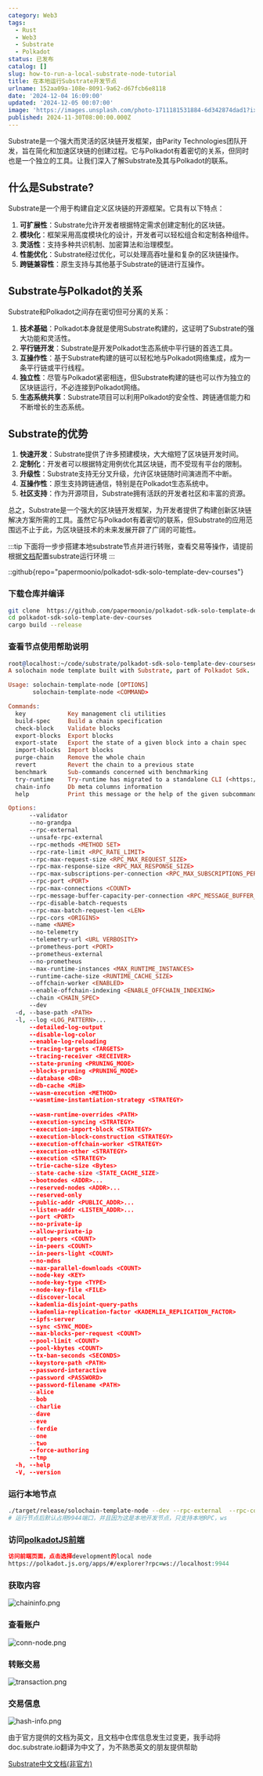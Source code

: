 ```yaml
---
category: Web3
tags:
  - Rust
  - Web3
  - Substrate
  - Polkadot
status: 已发布
catalog: []
slug: how-to-run-a-local-substrate-node-tutorial
title: 在本地运行Substrate开发节点
urlname: 152aa09a-108e-8091-9a62-d67fcb6e8118
date: '2024-12-04 16:09:00'
updated: '2024-12-05 00:07:00'
image: 'https://images.unsplash.com/photo-1711181531884-6d342874dad1?ixlib=rb-4.0.3&q=85&fm=jpg&crop=entropy&cs=srgb'
published: 2024-11-30T08:00:00.000Z
---
```


Substrate是一个强大而灵活的区块链开发框架，由Parity Technologies团队开发，旨在简化和加速区块链的创建过程。它与Polkadot有着密切的关系，但同时也是一个独立的工具。让我们深入了解Substrate及其与Polkadot的联系。


## 什么是Substrate?


Substrate是一个用于构建自定义区块链的开源框架。它具有以下特点：

1. **可扩展性**：Substrate允许开发者根据特定需求创建定制化的区块链。
2. **模块化**：框架采用高度模块化的设计，开发者可以轻松组合和定制各种组件。
3. **灵活性**：支持多种共识机制、加密算法和治理模型。
4. **性能优化**：Substrate经过优化，可以处理高吞吐量和复杂的区块链操作。
5. **跨链兼容性**：原生支持与其他基于Substrate的链进行互操作。

## Substrate与Polkadot的关系


Substrate和Polkadot之间存在密切但可分离的关系：

1. **技术基础**：Polkadot本身就是使用Substrate构建的，这证明了Substrate的强大功能和灵活性。
2. **平行链开发**：Substrate是开发Polkadot生态系统中平行链的首选工具。
3. **互操作性**：基于Substrate构建的链可以轻松地与Polkadot网络集成，成为一条平行链或平行线程。
4. **独立性**：尽管与Polkadot紧密相连，但Substrate构建的链也可以作为独立的区块链运行，不必连接到Polkadot网络。
5. **生态系统共享**：Substrate项目可以利用Polkadot的安全性、跨链通信能力和不断增长的生态系统。

## Substrate的优势

1. **快速开发**：Substrate提供了许多预建模块，大大缩短了区块链开发时间。
2. **定制化**：开发者可以根据特定用例优化其区块链，而不受现有平台的限制。
3. **升级性**：Substrate支持无分叉升级，允许区块链随时间演进而不中断。
4. **互操作性**：原生支持跨链通信，特别是在Polkadot生态系统中。
5. **社区支持**：作为开源项目，Substrate拥有活跃的开发者社区和丰富的资源。

总之，Substrate是一个强大的区块链开发框架，为开发者提供了构建创新区块链解决方案所需的工具。虽然它与Polkadot有着密切的联系，但Substrate的应用范围远不止于此，为区块链技术的未来发展开辟了广阔的可能性。


:::tip
下面将一步步搭建本地substrate节点并进行转账，查看交易等操作，请提前根据[文档](https://substrate-docs.pages.dev/en/install/macos/?mode=light)配置substrate运行环境
:::


::github{repo="papermoonio/polkadot-sdk-solo-template-dev-courses"}


### 下载仓库并编译


```bash
git clone  https://github.com/papermoonio/polkadot-sdk-solo-template-dev-courses 
cd polkadot-sdk-solo-template-dev-courses
cargo build --release
```


### 查看节点使用帮助说明


```prolog
root@localhost:~/code/substrate/polkadot-sdk-solo-template-dev-courses# ./target/release/solochain-template-node -h
A solochain node template built with Substrate, part of Polkadot Sdk.

Usage: solochain-template-node [OPTIONS]
       solochain-template-node <COMMAND>

Commands:
  key            Key management cli utilities
  build-spec     Build a chain specification
  check-block    Validate blocks
  export-blocks  Export blocks
  export-state   Export the state of a given block into a chain spec
  import-blocks  Import blocks
  purge-chain    Remove the whole chain
  revert         Revert the chain to a previous state
  benchmark      Sub-commands concerned with benchmarking
  try-runtime    Try-runtime has migrated to a standalone CLI (<https://github.com/paritytech/try-runtime-cli>). The subcommand exists as a stub and deprecation notice. It will be removed entirely some time after January 2024
  chain-info     Db meta columns information
  help           Print this message or the help of the given subcommand(s)

Options:
      --validator                                                                                Enable validator mode
      --no-grandpa                                                                               Disable GRANDPA
      --rpc-external                                                                             Listen to all RPC interfaces (default: local)
      --unsafe-rpc-external                                                                      Listen to all RPC interfaces
      --rpc-methods <METHOD SET>                                                                 RPC methods to expose. [default: auto] [possible values: auto, safe, unsafe]
      --rpc-rate-limit <RPC_RATE_LIMIT>                                                          RPC rate limiting (calls/minute) for each connection
      --rpc-max-request-size <RPC_MAX_REQUEST_SIZE>                                              Set the maximum RPC request payload size for both HTTP and WS in megabytes [default: 15]
      --rpc-max-response-size <RPC_MAX_RESPONSE_SIZE>                                            Set the maximum RPC response payload size for both HTTP and WS in megabytes [default: 15]
      --rpc-max-subscriptions-per-connection <RPC_MAX_SUBSCRIPTIONS_PER_CONNECTION>              Set the maximum concurrent subscriptions per connection [default: 1024]
      --rpc-port <PORT>                                                                          Specify JSON-RPC server TCP port
      --rpc-max-connections <COUNT>                                                              Maximum number of RPC server connections [default: 100]
      --rpc-message-buffer-capacity-per-connection <RPC_MESSAGE_BUFFER_CAPACITY_PER_CONNECTION>  The number of messages the RPC server is allowed to keep in memory [default: 64]
      --rpc-disable-batch-requests                                                               Disable RPC batch requests
      --rpc-max-batch-request-len <LEN>                                                          Limit the max length per RPC batch request
      --rpc-cors <ORIGINS>                                                                       Specify browser *origins* allowed to access the HTTP & WS RPC servers
      --name <NAME>                                                                              The human-readable name for this node
      --no-telemetry                                                                             Disable connecting to the Substrate telemetry server
      --telemetry-url <URL VERBOSITY>                                                            The URL of the telemetry server to connect to
      --prometheus-port <PORT>                                                                   Specify Prometheus exporter TCP Port
      --prometheus-external                                                                      Expose Prometheus exporter on all interfaces
      --no-prometheus                                                                            Do not expose a Prometheus exporter endpoint
      --max-runtime-instances <MAX_RUNTIME_INSTANCES>                                            The size of the instances cache for each runtime [max: 32] [default: 8]
      --runtime-cache-size <RUNTIME_CACHE_SIZE>                                                  Maximum number of different runtimes that can be cached [default: 2]
      --offchain-worker <ENABLED>                                                                Execute offchain workers on every block [default: when-authority] [possible values: always, never, when-authority]
      --enable-offchain-indexing <ENABLE_OFFCHAIN_INDEXING>                                      Enable offchain indexing API [default: false] [possible values: true, false]
      --chain <CHAIN_SPEC>                                                                       Specify the chain specification
      --dev                                                                                      Specify the development chain
  -d, --base-path <PATH>                                                                         Specify custom base path
  -l, --log <LOG_PATTERN>...                                                                     Sets a custom logging filter (syntax: `<target>=<level>`)
      --detailed-log-output                                                                      Enable detailed log output
      --disable-log-color                                                                        Disable log color output
      --enable-log-reloading                                                                     Enable feature to dynamically update and reload the log filter
      --tracing-targets <TARGETS>                                                                Sets a custom profiling filter
      --tracing-receiver <RECEIVER>                                                              Receiver to process tracing messages [default: log] [possible values: log]
      --state-pruning <PRUNING_MODE>                                                             Specify the state pruning mode
      --blocks-pruning <PRUNING_MODE>                                                            Specify the blocks pruning mode [default: archive-canonical]
      --database <DB>                                                                            Select database backend to use [possible values: rocksdb, paritydb, auto, paritydb-experimental]
      --db-cache <MiB>                                                                           Limit the memory the database cache can use
      --wasm-execution <METHOD>                                                                  Method for executing Wasm runtime code [default: compiled] [possible values: interpreted-i-know-what-i-do, compiled]
      --wasmtime-instantiation-strategy <STRATEGY>                                               The WASM instantiation method to use [default: pooling-copy-on-write] [possible values: pooling-copy-on-write, recreate-instance-copy-on-write, pooling,
                                                                                                 recreate-instance]
      --wasm-runtime-overrides <PATH>                                                            Specify the path where local WASM runtimes are stored
      --execution-syncing <STRATEGY>                                                             Runtime execution strategy for importing blocks during initial sync [possible values: native, wasm, both, native-else-wasm]
      --execution-import-block <STRATEGY>                                                        Runtime execution strategy for general block import (including locally authored blocks) [possible values: native, wasm, both, native-else-wasm]
      --execution-block-construction <STRATEGY>                                                  Runtime execution strategy for constructing blocks [possible values: native, wasm, both, native-else-wasm]
      --execution-offchain-worker <STRATEGY>                                                     Runtime execution strategy for offchain workers [possible values: native, wasm, both, native-else-wasm]
      --execution-other <STRATEGY>                                                               Runtime execution strategy when not syncing, importing or constructing blocks [possible values: native, wasm, both, native-else-wasm]
      --execution <STRATEGY>                                                                     The execution strategy that should be used by all execution contexts [possible values: native, wasm, both, native-else-wasm]
      --trie-cache-size <Bytes>                                                                  Specify the state cache size [default: 67108864]
      --state-cache-size <STATE_CACHE_SIZE>                                                      DEPRECATED: switch to `--trie-cache-size`
      --bootnodes <ADDR>...                                                                      Specify a list of bootnodes
      --reserved-nodes <ADDR>...                                                                 Specify a list of reserved node addresses
      --reserved-only                                                                            Whether to only synchronize the chain with reserved nodes
      --public-addr <PUBLIC_ADDR>...                                                             Public address that other nodes will use to connect to this node
      --listen-addr <LISTEN_ADDR>...                                                             Listen on this multiaddress
      --port <PORT>                                                                              Specify p2p protocol TCP port
      --no-private-ip                                                                            Always forbid connecting to private IPv4/IPv6 addresses
      --allow-private-ip                                                                         Always accept connecting to private IPv4/IPv6 addresses
      --out-peers <COUNT>                                                                        Number of outgoing connections we're trying to maintain [default: 8]
      --in-peers <COUNT>                                                                         Maximum number of inbound full nodes peers [default: 32]
      --in-peers-light <COUNT>                                                                   Maximum number of inbound light nodes peers [default: 100]
      --no-mdns                                                                                  Disable mDNS discovery (default: true)
      --max-parallel-downloads <COUNT>                                                           Maximum number of peers from which to ask for the same blocks in parallel [default: 5]
      --node-key <KEY>                                                                           Secret key to use for p2p networking
      --node-key-type <TYPE>                                                                     Crypto primitive to use for p2p networking [default: ed25519] [possible values: ed25519]
      --node-key-file <FILE>                                                                     File from which to read the node's secret key to use for p2p networking
      --discover-local                                                                           Enable peer discovery on local networks
      --kademlia-disjoint-query-paths                                                            Require iterative Kademlia DHT queries to use disjoint paths
      --kademlia-replication-factor <KADEMLIA_REPLICATION_FACTOR>                                Kademlia replication factor [default: 20]
      --ipfs-server                                                                              Join the IPFS network and serve transactions over bitswap protocol
      --sync <SYNC_MODE>                                                                         Blockchain syncing mode. [default: full] [possible values: full, fast, fast-unsafe, warp]
      --max-blocks-per-request <COUNT>                                                           Maximum number of blocks per request [default: 64]
      --pool-limit <COUNT>                                                                       Maximum number of transactions in the transaction pool [default: 8192]
      --pool-kbytes <COUNT>                                                                      Maximum number of kilobytes of all transactions stored in the pool [default: 20480]
      --tx-ban-seconds <SECONDS>                                                                 How long a transaction is banned for
      --keystore-path <PATH>                                                                     Specify custom keystore path
      --password-interactive                                                                     Use interactive shell for entering the password used by the keystore
      --password <PASSWORD>                                                                      Password used by the keystore
      --password-filename <PATH>                                                                 File that contains the password used by the keystore
      --alice                                                                                    Shortcut for `--name Alice --validator`
      --bob                                                                                      Shortcut for `--name Bob --validator`
      --charlie                                                                                  Shortcut for `--name Charlie --validator`
      --dave                                                                                     Shortcut for `--name Dave --validator`
      --eve                                                                                      Shortcut for `--name Eve --validator`
      --ferdie                                                                                   Shortcut for `--name Ferdie --validator`
      --one                                                                                      Shortcut for `--name One --validator`
      --two                                                                                      Shortcut for `--name Two --validator`
      --force-authoring                                                                          Enable authoring even when offline
      --tmp                                                                                      Run a temporary node
  -h, --help                                                                                     Print help (see more with '--help')
  -V, --version                                                                                  Print version
```


### 运行本地节点


```bash
./target/release/solochain-template-node --dev --rpc-external  --rpc-cors all
# 运行节点后默认占用9944端口，并且因为这是本地开发节点，只支持本地RPC，ws
```


### 访问[polkadotJS前端](https://polkadot.js.org/apps/#/explorer?rpc=ws://localhost:9944)


```prolog
访问前端页面，点击选择development的local node
https://polkadot.js.org/apps/#/explorer?rpc=ws://localhost:9944
```


### 获取内容


![chaininfo.png](https://prod-files-secure.s3.us-west-2.amazonaws.com/5d24fe63-e567-4804-86f9-9fdc62e13082/89be5adf-5619-4306-be75-45b425e3c446/chaininfo.png?X-Amz-Algorithm=AWS4-HMAC-SHA256&X-Amz-Content-Sha256=UNSIGNED-PAYLOAD&X-Amz-Credential=ASIAZI2LB466Z3MEWR34%2F20250214%2Fus-west-2%2Fs3%2Faws4_request&X-Amz-Date=20250214T213149Z&X-Amz-Expires=3600&X-Amz-Security-Token=IQoJb3JpZ2luX2VjEA0aCXVzLXdlc3QtMiJIMEYCIQD4EY0mAZHfWmB9xSIQmcz2neYEiV%2BJmiWTiED9Y5u0YgIhAN%2F805GD8wtjOVuDumRp4PfptPZGteLphljtDlxGxFn%2FKv8DCDYQABoMNjM3NDIzMTgzODA1Igym7SYZorrpeDxxvcwq3ANGcNI0TnyH0sy16MGiLdT00BxQhCxm6M5TM0xhQHl589YxruDGJHbu3s2F9e4DbLoiWQ0zKqw2HAihH80AwMSf%2B%2FBpgzfdYoFzOh24jN2IA3UxKcftNH8l%2FViwHL0yd%2FpxWmMQZvdBTlbo1d2mHjunLXuSBpnJUVHkW80H3Zvh0%2BEVotrBaW6zZaXwpBE%2BA3EI3kAMS1r4qa%2Br3sSmvMXmgy5rWU0SHf6412s31dlj1xQCtUjnSGnbwnf8N3g7wwHqiCEu%2FXonko3jXpeETXTI0LdoGmhkeEWmqAswxQWKQ8EOC9CZ93Ivni1Q%2FsZghEhcugP1NDHbiERqXa%2BUnfhWFLZWIEJMI%2BJVJiiZq38mzsKcineLNJl6%2FhRIuP%2FOrZddg83IEYHdAFBFNpkFRyQ7dJjvx5hBvcy9kQiQ1ByYq2ScIdk7qLIeeKpx7NtdAHMlSBy0xBWwf9S4lX3ulm8fAqY0cAG71Fdh9PK2%2Fx6wJ1TS8Rz992NRYp42EfeOjH2VTYZbBz5lbLt2ahLrVXGRLtS5OMH0OtNdFyqgyo6254FsnoH7%2BIBrWqkPIOmIC8%2B0%2FNk8D%2BmdtJvaZ9dhDutS5%2B0xniyesmn%2FkulHWE%2Fi0vg0noLGC54VR4QMPjDX0L69BjqkAUmLze7whPQ7CedssRYqKkFe6mjpgAATFLKCdZ2Q%2F9YQUGhRwrFLN2OgiMDIELiy1z2VflbBrPlP1J6%2FpOg5MotpbPfztjhWRgNcZcwaPv13J%2B5bgkYhPZV8op98FOQVQZ1wLSnpzmvNUFLVtcGxI04SmzsZqvMP5sd3NYlNbt4E0%2F8KsZXBckNe7jqjpt%2Fk5Op8r0Sy%2BFCJbmtoPiu9WvCKiED2&X-Amz-Signature=2a13fc5219ad8cd130216fa63030e6125a8f3e50befe4e90964570b1b6dd018e&X-Amz-SignedHeaders=host&x-id=GetObject)


### 查看账户


![conn-node.png](https://prod-files-secure.s3.us-west-2.amazonaws.com/5d24fe63-e567-4804-86f9-9fdc62e13082/05964f92-c6d8-42d1-b4a1-b3a852295683/conn-node.png?X-Amz-Algorithm=AWS4-HMAC-SHA256&X-Amz-Content-Sha256=UNSIGNED-PAYLOAD&X-Amz-Credential=ASIAZI2LB466Z3MEWR34%2F20250214%2Fus-west-2%2Fs3%2Faws4_request&X-Amz-Date=20250214T213149Z&X-Amz-Expires=3600&X-Amz-Security-Token=IQoJb3JpZ2luX2VjEA0aCXVzLXdlc3QtMiJIMEYCIQD4EY0mAZHfWmB9xSIQmcz2neYEiV%2BJmiWTiED9Y5u0YgIhAN%2F805GD8wtjOVuDumRp4PfptPZGteLphljtDlxGxFn%2FKv8DCDYQABoMNjM3NDIzMTgzODA1Igym7SYZorrpeDxxvcwq3ANGcNI0TnyH0sy16MGiLdT00BxQhCxm6M5TM0xhQHl589YxruDGJHbu3s2F9e4DbLoiWQ0zKqw2HAihH80AwMSf%2B%2FBpgzfdYoFzOh24jN2IA3UxKcftNH8l%2FViwHL0yd%2FpxWmMQZvdBTlbo1d2mHjunLXuSBpnJUVHkW80H3Zvh0%2BEVotrBaW6zZaXwpBE%2BA3EI3kAMS1r4qa%2Br3sSmvMXmgy5rWU0SHf6412s31dlj1xQCtUjnSGnbwnf8N3g7wwHqiCEu%2FXonko3jXpeETXTI0LdoGmhkeEWmqAswxQWKQ8EOC9CZ93Ivni1Q%2FsZghEhcugP1NDHbiERqXa%2BUnfhWFLZWIEJMI%2BJVJiiZq38mzsKcineLNJl6%2FhRIuP%2FOrZddg83IEYHdAFBFNpkFRyQ7dJjvx5hBvcy9kQiQ1ByYq2ScIdk7qLIeeKpx7NtdAHMlSBy0xBWwf9S4lX3ulm8fAqY0cAG71Fdh9PK2%2Fx6wJ1TS8Rz992NRYp42EfeOjH2VTYZbBz5lbLt2ahLrVXGRLtS5OMH0OtNdFyqgyo6254FsnoH7%2BIBrWqkPIOmIC8%2B0%2FNk8D%2BmdtJvaZ9dhDutS5%2B0xniyesmn%2FkulHWE%2Fi0vg0noLGC54VR4QMPjDX0L69BjqkAUmLze7whPQ7CedssRYqKkFe6mjpgAATFLKCdZ2Q%2F9YQUGhRwrFLN2OgiMDIELiy1z2VflbBrPlP1J6%2FpOg5MotpbPfztjhWRgNcZcwaPv13J%2B5bgkYhPZV8op98FOQVQZ1wLSnpzmvNUFLVtcGxI04SmzsZqvMP5sd3NYlNbt4E0%2F8KsZXBckNe7jqjpt%2Fk5Op8r0Sy%2BFCJbmtoPiu9WvCKiED2&X-Amz-Signature=9de8ec3ee24bfa71fc7447b3c4ab3a2fbd1d9ad56f67797106b6e83350134ee6&X-Amz-SignedHeaders=host&x-id=GetObject)


### 转账交易


![transaction.png](https://prod-files-secure.s3.us-west-2.amazonaws.com/5d24fe63-e567-4804-86f9-9fdc62e13082/65593d3b-9b56-4fbe-a383-1447c903127f/transaction.png?X-Amz-Algorithm=AWS4-HMAC-SHA256&X-Amz-Content-Sha256=UNSIGNED-PAYLOAD&X-Amz-Credential=ASIAZI2LB466Z3MEWR34%2F20250214%2Fus-west-2%2Fs3%2Faws4_request&X-Amz-Date=20250214T213149Z&X-Amz-Expires=3600&X-Amz-Security-Token=IQoJb3JpZ2luX2VjEA0aCXVzLXdlc3QtMiJIMEYCIQD4EY0mAZHfWmB9xSIQmcz2neYEiV%2BJmiWTiED9Y5u0YgIhAN%2F805GD8wtjOVuDumRp4PfptPZGteLphljtDlxGxFn%2FKv8DCDYQABoMNjM3NDIzMTgzODA1Igym7SYZorrpeDxxvcwq3ANGcNI0TnyH0sy16MGiLdT00BxQhCxm6M5TM0xhQHl589YxruDGJHbu3s2F9e4DbLoiWQ0zKqw2HAihH80AwMSf%2B%2FBpgzfdYoFzOh24jN2IA3UxKcftNH8l%2FViwHL0yd%2FpxWmMQZvdBTlbo1d2mHjunLXuSBpnJUVHkW80H3Zvh0%2BEVotrBaW6zZaXwpBE%2BA3EI3kAMS1r4qa%2Br3sSmvMXmgy5rWU0SHf6412s31dlj1xQCtUjnSGnbwnf8N3g7wwHqiCEu%2FXonko3jXpeETXTI0LdoGmhkeEWmqAswxQWKQ8EOC9CZ93Ivni1Q%2FsZghEhcugP1NDHbiERqXa%2BUnfhWFLZWIEJMI%2BJVJiiZq38mzsKcineLNJl6%2FhRIuP%2FOrZddg83IEYHdAFBFNpkFRyQ7dJjvx5hBvcy9kQiQ1ByYq2ScIdk7qLIeeKpx7NtdAHMlSBy0xBWwf9S4lX3ulm8fAqY0cAG71Fdh9PK2%2Fx6wJ1TS8Rz992NRYp42EfeOjH2VTYZbBz5lbLt2ahLrVXGRLtS5OMH0OtNdFyqgyo6254FsnoH7%2BIBrWqkPIOmIC8%2B0%2FNk8D%2BmdtJvaZ9dhDutS5%2B0xniyesmn%2FkulHWE%2Fi0vg0noLGC54VR4QMPjDX0L69BjqkAUmLze7whPQ7CedssRYqKkFe6mjpgAATFLKCdZ2Q%2F9YQUGhRwrFLN2OgiMDIELiy1z2VflbBrPlP1J6%2FpOg5MotpbPfztjhWRgNcZcwaPv13J%2B5bgkYhPZV8op98FOQVQZ1wLSnpzmvNUFLVtcGxI04SmzsZqvMP5sd3NYlNbt4E0%2F8KsZXBckNe7jqjpt%2Fk5Op8r0Sy%2BFCJbmtoPiu9WvCKiED2&X-Amz-Signature=24c33f4408cc655234ffe39d2ff89883e129a7bbee824aafc78d86a94c9e85fc&X-Amz-SignedHeaders=host&x-id=GetObject)


### 交易信息


![hash-info.png](https://prod-files-secure.s3.us-west-2.amazonaws.com/5d24fe63-e567-4804-86f9-9fdc62e13082/7b9b0ba8-edf2-4998-9e9d-9cde7a64aa23/hash-info.png?X-Amz-Algorithm=AWS4-HMAC-SHA256&X-Amz-Content-Sha256=UNSIGNED-PAYLOAD&X-Amz-Credential=ASIAZI2LB466Z3MEWR34%2F20250214%2Fus-west-2%2Fs3%2Faws4_request&X-Amz-Date=20250214T213149Z&X-Amz-Expires=3600&X-Amz-Security-Token=IQoJb3JpZ2luX2VjEA0aCXVzLXdlc3QtMiJIMEYCIQD4EY0mAZHfWmB9xSIQmcz2neYEiV%2BJmiWTiED9Y5u0YgIhAN%2F805GD8wtjOVuDumRp4PfptPZGteLphljtDlxGxFn%2FKv8DCDYQABoMNjM3NDIzMTgzODA1Igym7SYZorrpeDxxvcwq3ANGcNI0TnyH0sy16MGiLdT00BxQhCxm6M5TM0xhQHl589YxruDGJHbu3s2F9e4DbLoiWQ0zKqw2HAihH80AwMSf%2B%2FBpgzfdYoFzOh24jN2IA3UxKcftNH8l%2FViwHL0yd%2FpxWmMQZvdBTlbo1d2mHjunLXuSBpnJUVHkW80H3Zvh0%2BEVotrBaW6zZaXwpBE%2BA3EI3kAMS1r4qa%2Br3sSmvMXmgy5rWU0SHf6412s31dlj1xQCtUjnSGnbwnf8N3g7wwHqiCEu%2FXonko3jXpeETXTI0LdoGmhkeEWmqAswxQWKQ8EOC9CZ93Ivni1Q%2FsZghEhcugP1NDHbiERqXa%2BUnfhWFLZWIEJMI%2BJVJiiZq38mzsKcineLNJl6%2FhRIuP%2FOrZddg83IEYHdAFBFNpkFRyQ7dJjvx5hBvcy9kQiQ1ByYq2ScIdk7qLIeeKpx7NtdAHMlSBy0xBWwf9S4lX3ulm8fAqY0cAG71Fdh9PK2%2Fx6wJ1TS8Rz992NRYp42EfeOjH2VTYZbBz5lbLt2ahLrVXGRLtS5OMH0OtNdFyqgyo6254FsnoH7%2BIBrWqkPIOmIC8%2B0%2FNk8D%2BmdtJvaZ9dhDutS5%2B0xniyesmn%2FkulHWE%2Fi0vg0noLGC54VR4QMPjDX0L69BjqkAUmLze7whPQ7CedssRYqKkFe6mjpgAATFLKCdZ2Q%2F9YQUGhRwrFLN2OgiMDIELiy1z2VflbBrPlP1J6%2FpOg5MotpbPfztjhWRgNcZcwaPv13J%2B5bgkYhPZV8op98FOQVQZ1wLSnpzmvNUFLVtcGxI04SmzsZqvMP5sd3NYlNbt4E0%2F8KsZXBckNe7jqjpt%2Fk5Op8r0Sy%2BFCJbmtoPiu9WvCKiED2&X-Amz-Signature=89f2b94e35c9170c6ff643fdec45456a8cae645151d8ec82f52de4405beeae7a&X-Amz-SignedHeaders=host&x-id=GetObject)


由于官方提供的文档为英文，且文档中仓库信息发生过变更，我手动将doc.substrate.io翻译为中文了，为不熟悉英文的朋友提供帮助


[ Substrate中文文档(非官方)](https://substrate-docs.pages.dev/en/tutorials/build-a-blockchain/?mode=light)

